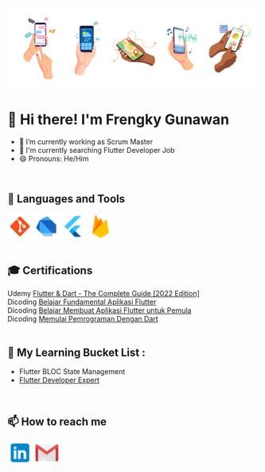 

<!--
**FrengkyG/FrengkyG** is a ✨ _special_ ✨ repository because its `README.md` (this file) appears on your GitHub profile.

Here are some ideas to get you started:

- 🔭 I’m currently working on ...
- 🌱 I’m currently learning ...
- 👯 I’m looking to collaborate on ...
- 🤔 I’m looking for help with ...
- 💬 Ask me about ...
- 📫 How to reach me: ...
- 😄 Pronouns: ...
- ⚡ Fun fact: ...
-->
<img src="https://github.com/FrengkyG/FrengkyG/blob/main/images/banner/banner-transparent-edit.png" />

# 👋 Hi there! I'm Frengky Gunawan
- 🔭 I’m currently working as Scrum Master
- 🎯 I'm currently searching Flutter Developer Job
- 😄 Pronouns: He/Him
<br>

## 📖 Languages and Tools
[<img src="https://github.com/FrengkyG/FrengkyG/blob/main/images/skill/git-logo.png" width="50"/>](https://github.com/)
[<img src="https://github.com/FrengkyG/FrengkyG/blob/main/images/skill/dart-logo.png" width="50"/>](https://dart.dev/)
[<img src="https://github.com/FrengkyG/FrengkyG/blob/main/images/skill/flutter-logo.png" width="50"/>](https://flutter.dev/)
[<img src="https://github.com/FrengkyG/FrengkyG/blob/main/images/skill/firebase-logo.png" width="50"/>](https://firebase.com/)
<br><br>

## 🎓 Certifications <br/>
Udemy [Flutter & Dart - The Complete Guide [2022 Edition]](https://www.udemy.com/certificate/UC-8a545ea4-3599-4c00-8b8c-3770e2ce3161/) <br>
Dicoding [Belajar Fundamental Aplikasi Flutter](https://www.dicoding.com/certificates/N9ZO7470YZG5) <br>
Dicoding [Belajar Membuat Aplikasi Flutter untuk Pemula](https://www.dicoding.com/certificates/4EXG6Y51EZRL) <br>
Dicoding [Memulai Pemrograman Dengan Dart](https://www.dicoding.com/certificates/53XEWLM6VXRN) <br>
<br>

## 🌱 My Learning Bucket List : 
- Flutter BLOC State Management
- [Flutter Developer Expert](https://www.dicoding.com/academies/199)
<br>

## 📫 How to reach me
[<img src="https://github.com/FrengkyG/FrengkyG/blob/main/images/social/linkedin-logo.png" height="50"/>](https://www.linkedin.com/in/frengky-gunawan/)
[<img src="https://github.com/FrengkyG/FrengkyG/blob/main/images/social/gmail-logo.png" height="50"/>](mailto:frengky.fg.gunawan@gmail.com)
<br>

